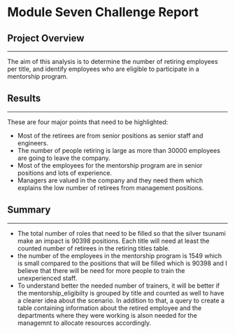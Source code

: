 # Module Seven Challenge Report

## Project Overview
---
The aim of this analysis is to determine the number of retiring employees per title, and identify employees who are eligible to participate in a mentorship program.

## Results
---
These are four major points that need to be highlighted:

- Most of the retirees are from senior positions as senior staff and engineers. 
- The number of people retiring is large as more than 30000 employees are going to leave the company. 
- Most of the employees for the mentorship program are in senior positions and lots of experience. 
- Managers are valued in the company and they need them which explains the low number of retirees from management positions. 

## Summary
---
- The total number of roles that need to be filled so that the silver tsunami make an impact is 90398 positions. Each title will need at least the counted number of retirees in the retiring titles table. 
- the number of the employees in the mentorship program is 1549 which is small compared to the positions that will be filled which is 90398 and I believe that there will be need for more people to train the unexperienced staff. 
- To understand better the needed number of trainers, it will be better if the mentorship_eligibilty is grouped by title and counted as well to have a clearer idea about the scenario. In addition to that, a query to create a table containing information about the retired employee and the departments where they were working is alson needed for the managemnt to allocate resources accordingly. 
